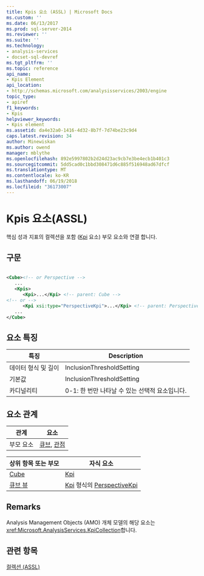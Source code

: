 ```yaml
---
title: Kpis 요소 (ASSL) | Microsoft Docs
ms.custom: ''
ms.date: 06/13/2017
ms.prod: sql-server-2014
ms.reviewer: ''
ms.suite: ''
ms.technology:
- analysis-services
- docset-sql-devref
ms.tgt_pltfrm: ''
ms.topic: reference
api_name:
- Kpis Element
api_location:
- http://schemas.microsoft.com/analysisservices/2003/engine
topic_type:
- apiref
f1_keywords:
- Kpis
helpviewer_keywords:
- Kpis element
ms.assetid: da4e32a0-1416-4d32-8b7f-7d74be23c9d4
caps.latest.revision: 34
author: Minewiskan
ms.author: owend
manager: mblythe
ms.openlocfilehash: 892e5997802b2d24d23ac9cb7e3be4ecb1b401c3
ms.sourcegitcommit: 5dd5cad0c1bbd308471d6c885f516948ad67dfcf
ms.translationtype: MT
ms.contentlocale: ko-KR
ms.lasthandoff: 06/19/2018
ms.locfileid: "36173007"
---
```

# <a name="kpis-element-assl"></a>Kpis 요소(ASSL)
  핵심 성과 지표의 컬렉션을 포함 ([Kpi](../objects/kpi-element-assl.md) 요소) 부모 요소와 연결 합니다.  
  
## <a name="syntax"></a>구문  
  
```xml  
  
<Cube><!-- or Perspective -->  
   ...  
   <Kpis>  
      <Kpi>...</Kpi> <!-- parent: Cube -->  
<!-- or -->  
      <Kpi xsi:type="PerspectiveKpi">...</Kpi> <!-- parent: Perspective -->  
   ...  
</Cube>  
```  
  
## <a name="element-characteristics"></a>요소 특징  
  
|특징|Description|  
|--------------------|-----------------|  
|데이터 형식 및 길이|InclusionThresholdSetting|  
|기본값|InclusionThresholdSetting|  
|카디널리티|0-1: 한 번만 나타날 수 있는 선택적 요소입니다.|  
  
## <a name="element-relationships"></a>요소 관계  
  
|관계|요소|  
|------------------|-------------|  
|부모 요소|[큐브](../objects/cube-element-assl.md), [관점](../objects/perspective-element-assl.md)|  
  
|상위 항목 또는 부모|자식 요소|  
|------------------------|-------------------|  
|[Cube](../objects/cube-element-assl.md)|[Kpi](../objects/kpi-element-assl.md)|  
|[큐브 뷰](../objects/perspective-element-assl.md)|[Kpi](../objects/kpi-element-assl.md) 형식의 [PerspectiveKpi](../data-type/perspectivekpi-data-type-assl.md)|  
  
## <a name="remarks"></a>Remarks  
 Analysis Management Objects (AMO) 개체 모델의 해당 요소는 <xref:Microsoft.AnalysisServices.KpiCollection>합니다.  
  
## <a name="see-also"></a>관련 항목  
 [컬렉션 &#40;ASSL&#41;](collections-assl.md)  
  
  